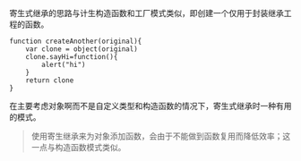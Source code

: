 寄生式继承的思路与计生构造函数和工厂模式类似，即创建一个仅用于封装继承工程的函数。
```
function createAnother(original){
    var clone = object(original)
    clone.sayHi=function(){
        alert("hi")
    }
    return clone
}
```
在主要考虑对象啊而不是自定义类型和构造函数的情况下，寄生式继承时一种有用的模式。
>使用寄生继承来为对象添加函数，会由于不能做到函数复用而降低效率；这一点与构造函数模式类似。